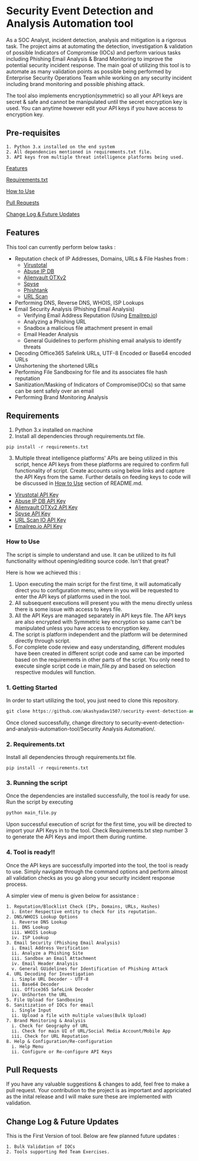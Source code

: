 # Security Event Detection and Analysis Automation tool

As a SOC Analyst, incident detection, analysis and mitigation is a rigorous task. The project aims at automating the detection, investigation & validation of possible Indicators of Compromise (IOCs) and perform various tasks including Phishing Email Analysis & Brand Monitoring to improve the potential security incident response. The main goal of utilizing this tool is to automate as many validation points as possible being performed by Enterprise Security Operations Team while working on any security incident including brand monitoring and possible phishing attack.

The tool also implements encryption(symmetric) so all your API keys are secret & safe and cannot be manipulated until the secret encryption key is used. You can anytime however edit your API keys if you have access to encryption key.


## Pre-requisites

    1. Python 3.x installed on the end system
    2. All dependencies mentioned in requirements.txt file.
    3. API keys from multiple threat intelligence platforms being used.

[Features](https://github.com/akashyadav1507/security-event-detection-and-analysis-automation-tool/blob/main/README.md#features)

[Requirements.txt](https://github.com/akashyadav1507/security-event-detection-and-analysis-automation-tool/edit/main/README.md#requirements)

[How to Use](https://github.com/akashyadav1507/security-event-detection-and-analysis-automation-tool/edit/main/README.md#how-to-use)

[Pull Requests](https://github.com/akashyadav1507/security-event-detection-and-analysis-automation-tool/edit/main/README.md#pull-requests)

[Change Log & Future Updates](https://github.com/akashyadav1507/security-event-detection-and-analysis-automation-tool/edit/main/README.md#change-log--future-updates)

## Features

This tool can currently perform below tasks :

   - Reputation check of IP Addresses, Domains, URLs & File Hashes from :
       - [Virustotal](https://www.virustotal.com/gui/home/upload)
       - [Abuse IP DB](https://www.abuseipdb.com/)
       - [Alienvault OTXv2](https://otx.alienvault.com/)
       - [Spyse](https://spyse.com/)
       - [Phishtank](https://phishtank.org/)
       - [URL Scan](https://urlscan.io/)
   - Performing DNS, Reverse DNS, WHOIS, ISP Lookups
   - Email Security Analysis (Phishing Email Analysis)
       - Verifying Email Address Reputation (Using [Emailrep.io](https://emailrep.io/))
       - Analyzing a Phishing URL
       - Snadbox a malicious file attachment present in email
       - Email Header Analysis
       - General Guidelines to perform phishing email analysis to identify threats
   - Decoding Office365 Safelink URLs, UTF-8 Encoded or Base64 encoded URLs
   - Unshortening the shortened URLs
   - Performing File Sandboxing for file and its associates file hash reputation
   - Sanitization/Masking of Indicators of Compromise(IOCs) so that same can be sent safely over an email
   - Performing Brand Monitoring Analysis

## Requirements

   1. Python 3.x installed on machine
   2. Install all dependencies through requirements.txt file.

```
pip install -r requirements.txt
```
   3. Multiple threat intelligence platforms' APIs are being utilized in this script, hence API keys from these platforms are required to confirm full functionality of script. Create accounts using below links and capture the API Keys from the same. Further details on feeding keys to code will be discussed in [How to Use](https://github.com/akashyadav1507/security-event-detection-and-analysis-automation-tool/edit/main/README.md#how-to-use) section of README.md.

   - [Virustotal API Key](https://developers.virustotal.com/reference)
   - [Abuse IP DB API Key](https://www.abuseipdb.com/api)
   - [Alienvault OTXv2 API Key](https://otx.alienvault.com/api)
   - [Spyse API Key](https://spyse.com/api)
   - [URL Scan IO API Key](https://urlscan.io/docs/api/)
   - [Emailrep.io API Key](https://emailrep.io/key)

### How to Use

The script is simple to understand and use. It can be utilized to its full functionality without opening/editing source code. Isn't that great?

Here is how we achieved this :

1. Upon executing the main script for the first time, it will automatically direct you to configuration menu, where in you will be requested to enter the API keys of platforms used in the tool.
2. All subsequent executions will present you with the menu directly unless there is some issue with access to keys file.
3. All the API Keys are managed separately in API keys file. The API keys are also encrypted with Symmetric key encryption so same can't be manipulated unless you have access to encryption key.
4. The script is platform independent and the platform will be determined directly through script.
5. For complete code review and easy understanding, different modules have been created in different script code and same can be imported based on the requirements in other parts of the script. You only need to execute single script code i.e main_file.py and based on selection respective modules will function.

### 1. Getting Started

In order to start utilizing the tool, you just need to clone this repository.
```python
git clone https://github.com/akashyadav1507/security-event-detection-and-analysis-automation-tool/
```
Once cloned successfully, change directory to security-event-detection-and-analysis-automation-tool/Security Analysis Automation/.

### 2. Requirements.txt

Install all dependencies through requirements.txt file.
```
pip install -r requirements.txt
```

### 3. Running the script

Once the dependencies are installed successfully, the tool is ready for use. Run the script by executing

```python
python main_file.py
```
Upon successful execution of script for the first time, you will be directed to import your API Keys in to the tool. Check Requirements.txt step number 3 to generate the API Keys and import them during runtime.

### 4. Tool is ready!!

Once the API keys are successfully imported into the tool, the tool is ready to use. Simply navigate through the command options and perform almost all validation checks as you go along your security incident response process.

A simpler view of menu is given below for assistance :

    1. Reputation/Blocklist Check (IPs, Domains, URLs, Hashes)
      i. Enter Respective entity to check for its reputation.
    2. DNS/WHOIS Lookup Options
      i. Reverse DNS Lookup
      ii. DNS Lookup
      iii. WHOIS Lookup
      iv. ISP Lookup
    3. Email Security (Phishing Email Analysis)
      i. Email Address Verification
      ii. Analyze a Phishing Site
      iii. Sandbox an Email Attachment
      iv. Email Header Analysis
      v. General GUidelines for Identification of Phishing Attack
    4. URL Decoding for Investigation
      i. Simple URL Decoder - UTF-8
      ii. Base64 Decoder
      iii. Office365 SafeLink Decoder
      iv. UnShorten the URL
    5. File Upload for Sandboxing
    6. Sanitization of IOCs for email
      i. Single Input
      ii. Upload a file with multiple values(Bulk Upload)
    7. Brand Monitoring & Analysis
      i. Check for Geography of URL
      ii. Check for main UI of URL/Social Media Account/Mobile App
      iii. Check for URL Reputation
    8. Help & Configuration/Re-configuration
      i. Help Menu
      ii. Configure or Re-configure API Keys


## Pull Requests

If you have any valuable suggestions & changes to add, feel free to make a pull request. Your contribution to the project is as important and appriciated as the inital release and I will make sure these are implemented with validation.

## Change Log & Future Updates

This is the First Version of tool. Below are few planned future updates :

    1. Bulk Validation of IOCs
    2. Tools supporting Red Team Exercises.


